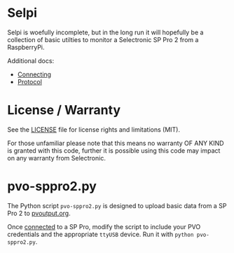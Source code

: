 # Selpi

Selpi is woefully incomplete, but in the long run it will hopefully be a collection of basic utilties to monitor a Selectronic SP Pro 2 from a RaspberryPi.

Additional docs:

 * [Connecting](docs/connecting.md)
 * [Protocol](docs/protocol.md)

# License / Warranty

See the [LICENSE](LICENSE.md) file for license rights and limitations (MIT).

For those unfamiliar please note that this means no warranty OF ANY KIND is granted with this code, further it is possible using this code may impact on any warranty from Selectronic.

# pvo-sppro2.py

The Python script `pvo-sppro2.py` is designed to upload basic data from a SP Pro 2 to [pvoutput.org](https://pvoutput.org/).

Once [connected](docs/connecting.md) to a SP Pro, modify the script to include your PVO credentials and the appropriate `ttyUSB` device. Run it with `python pvo-sppro2.py`.